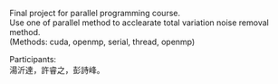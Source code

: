 Final project for parallel programming course.<br>
Use one of parallel method to acclearate total variation noise removal method.<br>
(Methods: cuda, openmp, serial, thread, openmp)

Participants:<br>
湯沂達，許睿之，彭詩峰。
